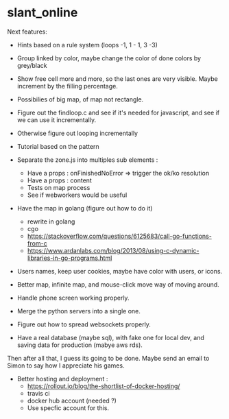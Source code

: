 # slant_online

Next features: 
- Hints based on a rule system (loops -1, 1 - 1, 3 -3)
- Group linked by color, maybe change the color of done colors by grey/black
- Show free cell more and more, so the last ones are very visible. Maybe increment by the filling percentage.
- Possibilies of big map, of map not rectangle.
- Figure out the findloop.c and see if it's needed for javascript, and see if we can use it incrementally.
- Otherwise figure out looping incrementally
- Tutorial based on the pattern
- Separate the zone.js into multiples sub elements :
  - Have a props : onFinishedNoError => trigger the ok/ko resolution
  - Have a props : content
  - Tests on map process
  - See if webworkers would be useful
- Have the map in golang (figure out how to do it)
  - rewrite in golang
  - cgo
  - https://stackoverflow.com/questions/6125683/call-go-functions-from-c
  - https://www.ardanlabs.com/blog/2013/08/using-c-dynamic-libraries-in-go-programs.html
- Users names, keep user cookies, maybe have color with users, or icons.
- Better map, infinite map, and mouse-click move way of moving around. 
- Handle phone screen working properly.

- Merge the python servers into a single one.
- Figure out how to spread websockets properly.
- Have a real database (maybe sql), with fake one for local dev, and saving data for production (mabye aws rds).

Then after all that, I guess its going to be done. Maybe send an email to Simon to say how I appreciate his games.

- Better hosting and deployment :
  - https://rollout.io/blog/the-shortlist-of-docker-hosting/
  - travis ci
  - docker hub account (needed ?)
  - Use specfic account for this.
